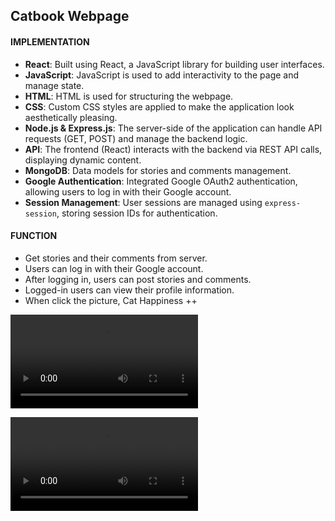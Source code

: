 ## Catbook Webpage

#### IMPLEMENTATION

- **React**: Built using React, a JavaScript library for building user interfaces. 
- **JavaScript**: JavaScript is used to add interactivity to the page and manage state.
- **HTML**: HTML is used for structuring the webpage. 
- **CSS**: Custom CSS styles are applied to make the application look aesthetically pleasing.
- **Node.js & Express.js**: The server-side of the application can handle API requests (GET, POST) and manage the backend logic.
- **API**: The frontend (React) interacts with the backend via REST API calls, displaying dynamic content.
- **MongoDB**: Data models for stories and comments management.
- **Google Authentication**: Integrated Google OAuth2 authentication, allowing users to log in with their Google account.   
- **Session Management**: User sessions are managed using `express-session`, storing session IDs for authentication.

#### FUNCTION

- Get stories and their comments from server.
- Users can log in with their Google account.    
- After logging in, users can post stories and comments.    
- Logged-in users can view their profile information.  
- When click the picture, Cat Happiness ++ 

![Login Demo](https://github.com/imcsy/CatBook/blob/master/demo/login.mp4)

![Story Demo](https://github.com/imcsy/CatBook/blob/master/demo/story.mp4)